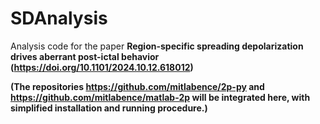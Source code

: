 # SDAnalysis
Analysis code for the paper <b>Region-specific spreading depolarization drives aberrant post-ictal behavior (https://doi.org/10.1101/2024.10.12.618012)

(The repositories https://github.com/mitlabence/2p-py and https://github.com/mitlabence/matlab-2p will be integrated here, with simplified installation and running procedure.)
